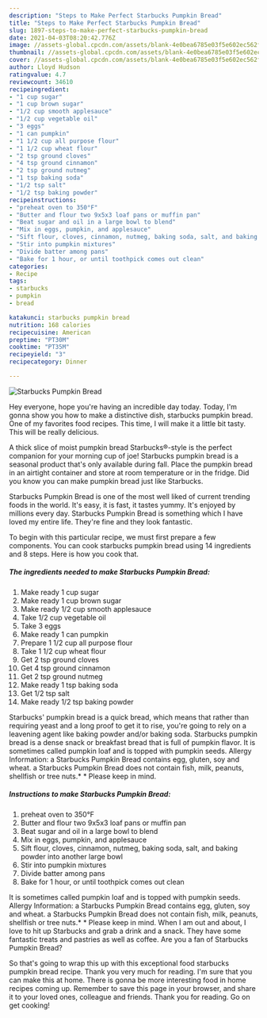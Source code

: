 ```yaml
---
description: "Steps to Make Perfect Starbucks Pumpkin Bread"
title: "Steps to Make Perfect Starbucks Pumpkin Bread"
slug: 1897-steps-to-make-perfect-starbucks-pumpkin-bread
date: 2021-04-03T08:20:42.776Z
image: //assets-global.cpcdn.com/assets/blank-4e0bea6785e03f5e602ec562f230caae08da540cada707380b4fe1bbebba43da.png
thumbnail: //assets-global.cpcdn.com/assets/blank-4e0bea6785e03f5e602ec562f230caae08da540cada707380b4fe1bbebba43da.png
cover: //assets-global.cpcdn.com/assets/blank-4e0bea6785e03f5e602ec562f230caae08da540cada707380b4fe1bbebba43da.png
author: Lloyd Hudson
ratingvalue: 4.7
reviewcount: 34610
recipeingredient:
- "1 cup sugar"
- "1 cup brown sugar"
- "1/2 cup smooth applesauce"
- "1/2 cup vegetable oil"
- "3 eggs"
- "1 can pumpkin"
- "1 1/2 cup all purpose flour"
- "1 1/2 cup wheat flour"
- "2 tsp ground cloves"
- "4 tsp ground cinnamon"
- "2 tsp ground nutmeg"
- "1 tsp baking soda"
- "1/2 tsp salt"
- "1/2 tsp baking powder"
recipeinstructions:
- "preheat oven to 350°F"
- "Butter and flour two 9x5x3 loaf pans or muffin pan"
- "Beat sugar and oil in a large bowl to blend"
- "Mix in eggs, pumpkin, and applesauce"
- "Sift flour, cloves, cinnamon, nutmeg, baking soda, salt, and baking powder into another large bowl"
- "Stir into pumpkin mixtures"
- "Divide batter among pans"
- "Bake for 1 hour, or until toothpick comes out clean"
categories:
- Recipe
tags:
- starbucks
- pumpkin
- bread

katakunci: starbucks pumpkin bread 
nutrition: 168 calories
recipecuisine: American
preptime: "PT30M"
cooktime: "PT35M"
recipeyield: "3"
recipecategory: Dinner

---
```



![Starbucks Pumpkin Bread](//assets-global.cpcdn.com/assets/blank-4e0bea6785e03f5e602ec562f230caae08da540cada707380b4fe1bbebba43da.png)

Hey everyone, hope you're having an incredible day today. Today, I'm gonna show you how to make a distinctive dish, starbucks pumpkin bread. One of my favorites food recipes. This time, I will make it a little bit tasty. This will be really delicious.

A thick slice of moist pumpkin bread Starbucks®-style is the perfect companion for your morning cup of joe! Starbucks pumpkin bread is a seasonal product that&#39;s only available during fall. Place the pumpkin bread in an airtight container and store at room temperature or in the fridge. Did you know you can make pumpkin bread just like Starbucks.

Starbucks Pumpkin Bread is one of the most well liked of current trending foods in the world. It's easy, it is fast, it tastes yummy. It's enjoyed by millions every day. Starbucks Pumpkin Bread is something which I have loved my entire life. They're fine and they look fantastic.


To begin with this particular recipe, we must first prepare a few components. You can cook starbucks pumpkin bread using 14 ingredients and 8 steps. Here is how you cook that.

<!--inarticleads1-->

##### The ingredients needed to make Starbucks Pumpkin Bread:

1. Make ready 1 cup sugar
1. Make ready 1 cup brown sugar
1. Make ready 1/2 cup smooth applesauce
1. Take 1/2 cup vegetable oil
1. Take 3 eggs
1. Make ready 1 can pumpkin
1. Prepare 1 1/2 cup all purpose flour
1. Take 1 1/2 cup wheat flour
1. Get 2 tsp ground cloves
1. Get 4 tsp ground cinnamon
1. Get 2 tsp ground nutmeg
1. Make ready 1 tsp baking soda
1. Get 1/2 tsp salt
1. Make ready 1/2 tsp baking powder


Starbucks&#39; pumpkin bread is a quick bread, which means that rather than requiring yeast and a long proof to get it to rise, you&#39;re going to rely on a leavening agent like baking powder and/or baking soda. Starbucks pumpkin bread is a dense snack or breakfast bread that is full of pumpkin flavor. It is sometimes called pumpkin loaf and is topped with pumpkin seeds. Allergy Information: a Starbucks Pumpkin Bread contains egg, gluten, soy and wheat. a Starbucks Pumpkin Bread does not contain fish, milk, peanuts, shellfish or tree nuts.* * Please keep in mind. 

<!--inarticleads2-->

##### Instructions to make Starbucks Pumpkin Bread:

1. preheat oven to 350°F
1. Butter and flour two 9x5x3 loaf pans or muffin pan
1. Beat sugar and oil in a large bowl to blend
1. Mix in eggs, pumpkin, and applesauce
1. Sift flour, cloves, cinnamon, nutmeg, baking soda, salt, and baking powder into another large bowl
1. Stir into pumpkin mixtures
1. Divide batter among pans
1. Bake for 1 hour, or until toothpick comes out clean


It is sometimes called pumpkin loaf and is topped with pumpkin seeds. Allergy Information: a Starbucks Pumpkin Bread contains egg, gluten, soy and wheat. a Starbucks Pumpkin Bread does not contain fish, milk, peanuts, shellfish or tree nuts.* * Please keep in mind. When I am out and about, I love to hit up Starbucks and grab a drink and a snack. They have some fantastic treats and pastries as well as coffee. Are you a fan of Starbucks Pumpkin Bread? 

So that's going to wrap this up with this exceptional food starbucks pumpkin bread recipe. Thank you very much for reading. I'm sure that you can make this at home. There is gonna be more interesting food in home recipes coming up. Remember to save this page in your browser, and share it to your loved ones, colleague and friends. Thank you for reading. Go on get cooking!
